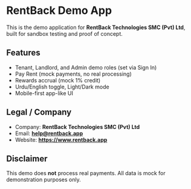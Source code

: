 # RentBack Demo App

This is the demo application for **RentBack Technologies SMC (Pvt) Ltd**, built for sandbox testing and proof of concept.

## Features
- Tenant, Landlord, and Admin demo roles (set via Sign In)
- Pay Rent (mock payments, no real processing)
- Rewards accrual (mock 1% credit)
- Urdu/English toggle, Light/Dark mode
- Mobile-first app-like UI

## Legal / Company
- Company: **RentBack Technologies SMC (Pvt) Ltd**
- Email: **help@rentback.app**
- Website: **https://www.rentback.app**

## Disclaimer
This demo does **not** process real payments. All data is mock for demonstration purposes only.
